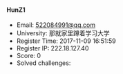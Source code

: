 #### HunZ1  

* Email: 522084991@qq.com  
* University: 那就家里蹲着学习大学  
* Register Time: 2017-11-09 16:51:59  
* Register IP: 222.18.127.40  
* Score: 0  
* Solved challenges: 
